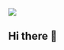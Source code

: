 <img src="https://capsule-render.vercel.app/api?type=soft&color=auto&height=200&section=header&text=Fakeshustar&fontSize=50&desc=Use%20theme&descAlign=60&descAlignY=50&theme=apprentice"/>

## Hi there 👋

<!--
**Shumurai02/Shumurai02** is a ✨ _special_ ✨ repository because its `README.md` (this file) appears on your GitHub profile.

Here are some ideas to get you started:

- 🔭 I’m currently working on ...
- 🌱 I’m currently learning ...
- 👯 I’m looking to collaborate on ...
- 🤔 I’m looking for help with ...
- 💬 Ask me about ...
- 📫 How to reach me: ...
- 😄 Pronouns: ...
- ⚡ Fun fact: ...
-->
